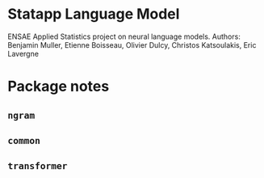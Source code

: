 # Statapp Language Model
ENSAE Applied Statistics project on neural language models.
Authors: Benjamin Muller, Etienne Boisseau, Olivier Dulcy, Christos Katsoulakis, Eric Lavergne

# Package notes
## `ngram`
## `common`
## `transformer`
